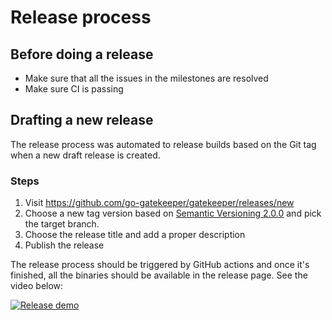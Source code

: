 # Release process

## Before doing a release

* Make sure that all the issues in the milestones are resolved
* Make sure CI is passing

## Drafting a new release

The release process was automated to release builds based on the Git tag when a new draft release is created.

### Steps

1. Visit https://github.com/go-gatekeeper/gatekeeper/releases/new
2. Choose a new tag version based on [Semantic Versioning 2.0.0](https://semver.org/) and pick the target branch.
3. Choose the release title and add a proper description
4. Publish the release

The release process should be triggered by GitHub actions and once it's finished, all the binaries should be available in the release page. See the video below:

[![Release demo](http://img.youtube.com/vi/OkDd91L6GuQ/0.jpg)](http://www.youtube.com/watch?v=OkDd91L6GuQ "Release demo")

